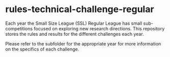 # rules-technical-challenge-regular

Each year the Small Size League (SSL) Regular League has small sub-competitions focused on exploring new research directions. This repository stores the rules and results for the different challenges each year.

Please refer to the subfolder for the appropriate year for more information on the specifics of each challenge.